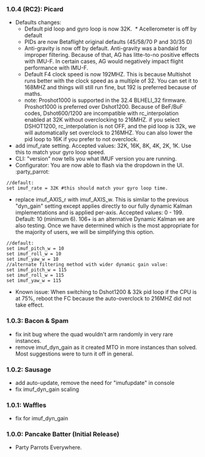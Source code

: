 
### 1.0.4 (RC2): Picard
* Defaults changes:
  * Default pid loop and gyro loop is now 32K.
  * Acellerometer is off by default
  * PIDs are now Betaflight original defaults (45/58/70 P and 30/35 D)
  * Anti-gravity is now off by default. Anti-gravity was a bandaid for improper filtering. Because of that, AG has litte-to-no positive effects with IMU-F. In certain cases, AG would negatively impact flight performance with IMU-F.
  * Default F4 clock speed is now 192MHZ. This is because Multishot runs better with the clock speed as a multiple of 32. You can set it to 168MHZ and things will still run fine, but 192 is preferred because of maths.
  * note: Proshot1000 is supported in the 32.4 BLHELI_32 firmware. Proshot1000 is preferred over Dshot1200. Because of BeF/BuF codes, Dshot600/1200 are incompatible with rc_interpolation enabled at 32K without overclocking to 216MHZ. if you select DSHOT1200, rc_interpolation is not OFF, and the pid loop is 32k, we will automatically set overclock to 216MHZ. You can also lower the pid loop to 16K if you prefer to not overclock.
* add imuf_rate setting. Accepted values: 32K, 16K, 8K, 4K, 2K, 1K. Use this to match your gyro loop speed.
* CLI: "version" now tells you what IMUF version you are running.
* Configurator: You are now able to flash via the dropdown in the UI. :party_parrot:
```
//default:
set imuf_rate = 32K #this should match your gyro loop time.
```
* replace imuf_AXIS_r with imuf_AXIS_w. This is similar to the previous "dyn_gain" setting except applies directly to our fully dynamic Kalman implementations and is applied per-axis. Accepted values: 0 - 199. Default: 10 (minimum 6). 106+ is an alternative Dynamic Kalman we are also testing. Once we have determined which is the most appropriate for the majority of users, we will be simplifying this option.

```
//default:
set imuf_pitch_w = 10
set imuf_roll_w = 10
set imuf_yaw_w = 10
//alternate filtering method with wider dynamic gain value:
set imuf_pitch_w = 115
set imuf_roll_w = 115
set imuf_yaw_w = 115
```
* Known issue: When switching to Dshot1200 & 32k pid loop if the CPU is at 75%, reboot the FC because the auto-overclock to 216MHZ did not take effect.

### 1.0.3: Bacon & Spam
* fix init bug where the quad wouldn't arm randomly in very rare instances.
* remove imuf_dyn_gain as it created MTO in more instances than solved. Most suggestions were to turn it off in general.

### 1.0.2: Sausage
* add auto-update, remove the need for "imufupdate" in console
* fix imuf_dyn_gain scaling

### 1.0.1: Waffles
* fix for imuf_dyn_gain 

### 1.0.0: Pancake Batter (Initial Release)
* Party Parrots Everywhere.
